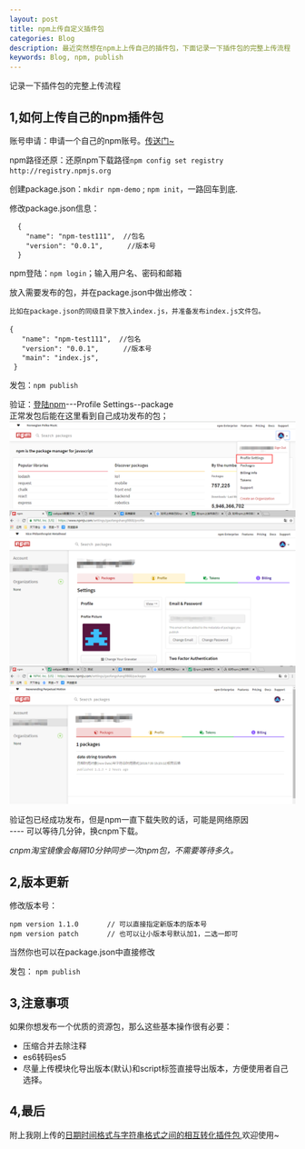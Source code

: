 ```yaml
---
layout: post
title: npm上传自定义插件包
categories: Blog
description: 最近突然想在npm上上传自己的插件包，下面记录一下插件包的完整上传流程
keywords: Blog, npm, publish
---
```

记录一下插件包的完整上传流程


1,如何上传自己的npm插件包
----
账号申请：申请一个自己的npm账号。[传送门~](https://www.npmjs.com/signup)     

npm路径还原：还原npm下载路径`npm config set registry http://registry.npmjs.org `   
     
创建package.json：`mkdir npm-demo` ; `npm init`，一路回车到底.

修改package.json信息：  

      {
        "name": "npm-test111",  //包名
        "version": "0.0.1",      //版本号
      }
   
npm登陆：`npm login`；输入用户名、密码和邮箱

放入需要发布的包，并在package.json中做出修改：

    比如在package.json的同级目录下放入index.js，并准备发布index.js文件包。
    
    {
       "name": "npm-test111",  //包名
       "version": "0.0.1",      //版本号
       "main": "index.js",
     }

发包：`npm publish`

验证：[登陆npm](https://www.npmjs.com/login)---Profile Settings--package     
正常发包后能在这里看到自己成功发布的包；
![](../../images/npm/npm-after-login.png)
![](../../images/npm/npm-person.png)
![](../../images/npm/npm-package.png)

验证包已经成功发布，但是npm一直下载失败的话，可能是网络原因         
    ---- 可以等待几分钟，换cnpm下载。     
    
*cnpm淘宝镜像会每隔10分钟同步一次npm包，不需要等待多久。*


2,版本更新
-----
修改版本号： 

    npm version 1.1.0       // 可以直接指定新版本的版本号
    npm version patch       // 也可以让小版本号默认加1，二选一即可
    
 当然你也可以在package.json中直接修改
 
 发包： `npm publish`



3,注意事项
----
如果你想发布一个优质的资源包，那么这些基本操作很有必要：
* 压缩合并去除注释
* es6转码es5
* 尽量上传模块化导出版本(默认)和script标签直接导出版本，方便使用者自己选择。



4,最后
----
附上我刚上传的[日期时间格式与字符串格式之间的相互转化插件包](https://www.npmjs.com/package/date-string-transform),欢迎使用~



